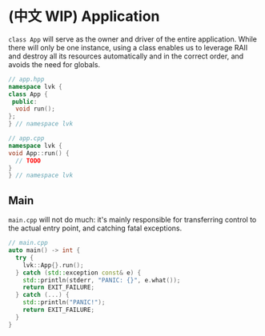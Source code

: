 # (中文 WIP) Application

`class App` will serve as the owner and driver of the entire application. While there will only be one instance, using a class enables us to leverage RAII and destroy all its resources automatically and in the correct order, and avoids the need for globals.

```cpp
// app.hpp
namespace lvk {
class App {
 public:
  void run();
};
} // namespace lvk

// app.cpp
namespace lvk {
void App::run() {
  // TODO
}
} // namespace lvk
```

## Main

`main.cpp` will not do much: it's mainly responsible for transferring control to the actual entry point, and catching fatal exceptions.

```cpp
// main.cpp
auto main() -> int {
  try {
    lvk::App{}.run();
  } catch (std::exception const& e) {
    std::println(stderr, "PANIC: {}", e.what());
    return EXIT_FAILURE;
  } catch (...) {
    std::println("PANIC!");
    return EXIT_FAILURE;
  }
}
```
